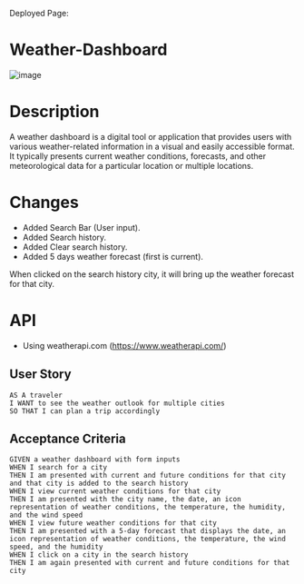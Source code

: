 Deployed Page: 

# Weather-Dashboard
![image](https://github.com/99Anvar99/Weather-Application/assets/60616540/00261ac8-39d2-4886-ae1a-7bd1a019ad4e)

# Description
A weather dashboard is a digital tool or application that provides users with various weather-related information in a visual and easily accessible format. It typically presents current weather conditions, forecasts, and other meteorological data for a particular location or multiple locations.

# Changes
- Added Search Bar (User input).
- Added Search history.
- Added Clear search history.
- Added 5 days weather forecast (first is current).

When clicked on the search history city, it will bring up the weather forecast for that city.

# API
- Using weatherapi.com (https://www.weatherapi.com/)

## User Story

```
AS A traveler
I WANT to see the weather outlook for multiple cities
SO THAT I can plan a trip accordingly
```

## Acceptance Criteria

```
GIVEN a weather dashboard with form inputs
WHEN I search for a city
THEN I am presented with current and future conditions for that city and that city is added to the search history
WHEN I view current weather conditions for that city
THEN I am presented with the city name, the date, an icon representation of weather conditions, the temperature, the humidity, and the wind speed
WHEN I view future weather conditions for that city
THEN I am presented with a 5-day forecast that displays the date, an icon representation of weather conditions, the temperature, the wind speed, and the humidity
WHEN I click on a city in the search history
THEN I am again presented with current and future conditions for that city
```
